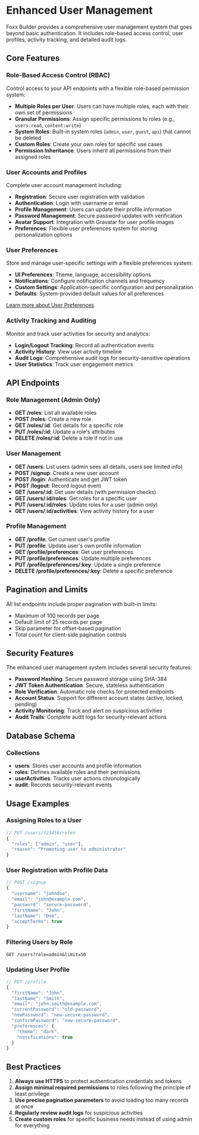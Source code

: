# Enhanced User Management

Foxx Builder provides a comprehensive user management system that goes beyond basic authentication. It includes role-based access control, user profiles, activity tracking, and detailed audit logs.

## Core Features

### Role-Based Access Control (RBAC)

Control access to your API endpoints with a flexible role-based permission system:

- **Multiple Roles per User**: Users can have multiple roles, each with their own set of permissions
- **Granular Permissions**: Assign specific permissions to roles (e.g., `users:read`, `content:write`)
- **System Roles**: Built-in system roles (`admin`, `user`, `guest`, `api`) that cannot be deleted
- **Custom Roles**: Create your own roles for specific use cases
- **Permission Inheritance**: Users inherit all permissions from their assigned roles

### User Accounts and Profiles

Complete user account management including:

- **Registration**: Secure user registration with validation
- **Authentication**: Login with username or email
- **Profile Management**: Users can update their profile information
- **Password Management**: Secure password updates with verification
- **Avatar Support**: Integration with Gravatar for user profile images
- **Preferences**: Flexible user preferences system for storing personalization options

### User Preferences

Store and manage user-specific settings with a flexible preferences system:

- **UI Preferences**: Theme, language, accessibility options
- **Notifications**: Configure notification channels and frequency
- **Custom Settings**: Application-specific configuration and personalization
- **Defaults**: System-provided default values for all preferences

[Learn more about User Preferences](./user-preferences.md)

### Activity Tracking and Auditing

Monitor and track user activities for security and analytics:

- **Login/Logout Tracking**: Record all authentication events
- **Activity History**: View user activity timeline
- **Audit Logs**: Comprehensive audit logs for security-sensitive operations
- **User Statistics**: Track user engagement metrics

## API Endpoints

### Role Management (Admin Only)

- **GET /roles**: List all available roles
- **POST /roles**: Create a new role
- **GET /roles/:id**: Get details for a specific role
- **PUT /roles/:id**: Update a role's attributes
- **DELETE /roles/:id**: Delete a role if not in use

### User Management

- **GET /users**: List users (admin sees all details, users see limited info)
- **POST /signup**: Create a new user account
- **POST /login**: Authenticate and get JWT token
- **POST /logout**: Record logout event
- **GET /users/:id**: Get user details (with permission checks)
- **GET /users/:id/roles**: Get roles for a specific user
- **PUT /users/:id/roles**: Update roles for a user (admin only)
- **GET /users/:id/activities**: View activity history for a user

### Profile Management

- **GET /profile**: Get current user's profile
- **PUT /profile**: Update user's own profile information
- **GET /profile/preferences**: Get user preferences
- **PUT /profile/preferences**: Update multiple preferences
- **PUT /profile/preferences/:key**: Update a single preference
- **DELETE /profile/preferences/:key**: Delete a specific preference

## Pagination and Limits

All list endpoints include proper pagination with built-in limits:

- Maximum of 100 records per page
- Default limit of 25 records per page
- Skip parameter for offset-based pagination
- Total count for client-side pagination controls

## Security Features

The enhanced user management system includes several security features:

- **Password Hashing**: Secure password storage using SHA-384
- **JWT Token Authentication**: Secure, stateless authentication
- **Role Verification**: Automatic role checks for protected endpoints
- **Account Status**: Support for different account states (active, locked, pending)
- **Activity Monitoring**: Track and alert on suspicious activities
- **Audit Trails**: Complete audit logs for security-relevant actions

## Database Schema

### Collections

- **users**: Stores user accounts and profile information
- **roles**: Defines available roles and their permissions
- **userActivities**: Tracks user actions chronologically
- **audit**: Records security-relevant events

## Usage Examples

### Assigning Roles to a User

```javascript
// PUT /users/123456/roles
{
  "roles": ["admin", "user"],
  "reason": "Promoting user to administrator"
}
```

### User Registration with Profile Data

```javascript
// POST /signup
{
  "username": "johndoe",
  "email": "john@example.com",
  "password": "secure-password",
  "firstName": "John",
  "lastName": "Doe",
  "acceptTerms": true
}
```

### Filtering Users by Role

```
GET /users?role=admin&limit=50
```

### Updating User Profile

```javascript
// PUT /profile
{
  "firstName": "John",
  "lastName": "Smith",
  "email": "john.smith@example.com",
  "currentPassword": "old-password",
  "newPassword": "new-secure-password",
  "confirmPassword": "new-secure-password",
  "preferences": {
    "theme": "dark",
    "notifications": true
  }
}
```

## Best Practices

1. **Always use HTTPS** to protect authentication credentials and tokens
2. **Assign minimal required permissions** to roles following the principle of least privilege
3. **Use precise pagination parameters** to avoid loading too many records at once
4. **Regularly review audit logs** for suspicious activities
5. **Create custom roles** for specific business needs instead of using admin for everything
